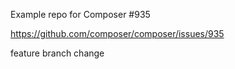 Example repo for Composer #935

https://github.com/composer/composer/issues/935


feature branch change
